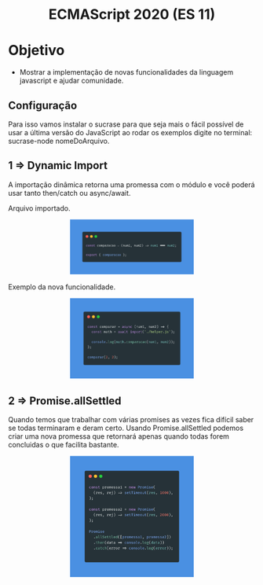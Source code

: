 <h1 align="center">
  ECMAScript 2020 (ES 11)
</h1>

# Objetivo

- Mostrar a implementação de novas funcionalidades da linguagem javascript e ajudar comunidade.

## Configuração

Para isso vamos instalar o sucrase para que seja mais o fácil possível de usar a última versão do JavaScript ao rodar os exemplos digite no terminal: sucrase-node nomeDoArquivo.

## 1 => Dynamic Import

A importação dinâmica retorna uma promessa com o módulo e você poderá usar tanto then/catch ou async/await.

Arquivo importado.

<p align="center">
  <img src="images/slide1.png" width="50%" height="50%" />
</p>

Exemplo da nova funcionalidade.

<p align="center">
  <img src="images/slide2.png" width="50%" height="50%" />
</p>

## 2 => Promise.allSettled

Quando temos que trabalhar com várias promises as vezes fica difícil saber se todas terminaram e deram certo. Usando Promise.allSettled podemos criar uma nova promessa que retornará apenas quando todas forem concluidas o que facilita bastante.

<p align="center">
  <img src="images/slide3.png" width="50%" height="50%" />
</p>

